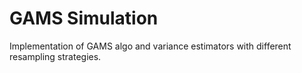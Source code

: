 # GAMS Simulation

Implementation of GAMS algo and variance estimators with different resampling strategies.

